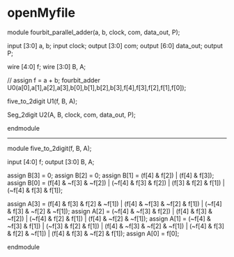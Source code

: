 # openMyfile

module fourbit_parallel_adder(a, b, clock, com, data_out, P);

input [3:0] a, b;
input clock;
output [3:0] com;
output [6:0] data_out;
output P;

wire [4:0] f;
wire [3:0] B, A;

// assign f = a + b;
fourbit_adder U0(a[0],a[1],a[2],a[3],b[0],b[1],b[2],b[3],f[4],f[3],f[2],f[1],f[0]);

five_to_2digit U1(f, B, A);

Seg_2digit U2(A, B, clock, com, data_out, P);

endmodule 

--------------------------------

module five_to_2digit(f, B, A);

input [4:0] f;
output [3:0] B, A;

assign B[3] = 0;
assign B[2] = 0;
assign B[1] = (f[4] & f[2]) | (f[4] & f[3]);
assign B[0] = (f[4] & ~f[3] & ~f[2]) | (~f[4] & f[3] & f[2]) | (f[3] & f[2] & f[1]) | (~f[4] & f[3] & f[1]);

assign A[3] = (f[4] & f[3] & f[2] & ~f[1]) | (f[4] & ~f[3] & ~f[2] & f[1]) | (~f[4] & f[3] & ~f[2] & ~f[1]);
assign A[2] = (~f[4] & ~f[3] & f[2]) | (f[4] & f[3] & ~f[2]) | (~f[4] & f[2] & f[1]) | (f[4] & ~f[2] & ~f[1]);
assign A[1] = (~f[4] & ~f[3] & f[1]) | (~f[3] & f[2] & f[1]) | (f[4] & ~f[3] & ~f[2] & ~f[1]) | (~f[4] & f[3] & f[2] & ~f[1]) | (f[4] & f[3] & ~f[2] & f[1]);
assign A[0] = f[0];

endmodule 
